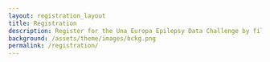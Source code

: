 ```yaml
---
layout: registration_layout
title: Registration
description: Register for the Una Europa Epilepsy Data Challenge by filling the form below.
background: /assets/theme/images/bckg.png
permalink: /registration/
---
```


